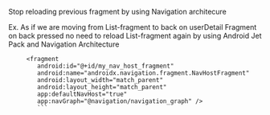 Stop reloading previous fragment by using Navigation architecure


Ex. As if we are moving from List-fragment to back on userDetail Fragment on back pressed no need to reload List-fragment again by using Android Jet Pack and Navigation Architecture

```<fragment
     <fragment
        android:id="@+id/my_nav_host_fragment"
        android:name="androidx.navigation.fragment.NavHostFragment"
        android:layout_width="match_parent"
        android:layout_height="match_parent"
        app:defaultNavHost="true"
        app:navGraph="@navigation/navigation_graph" />
        ```
